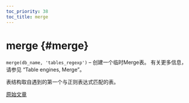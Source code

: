 ```yaml
---
toc_priority: 38
toc_title: merge
---
```


# merge {#merge}

`merge(db_name, 'tables_regexp')` – 创建一个临时Merge表。 有关更多信息，请参见 “Table engines, Merge”。

表结构取自遇到的第一个与正则表达式匹配的表。

[原始文章](https://clickhouse.tech/docs/en/query_language/table_functions/merge/) <!--hide-->
